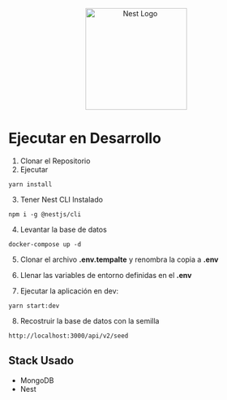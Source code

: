 <p align="center">
  <a href="http://nestjs.com/" target="blank"><img src="https://nestjs.com/img/logo-small.svg" width="200" alt="Nest Logo" /></a>
</p>

# Ejecutar en Desarrollo

1. Clonar el Repositorio
2. Ejecutar
```
yarn install
```
3. Tener Nest CLI Instalado
```
npm i -g @nestjs/cli
```

4. Levantar la base de datos
```
docker-compose up -d 
```

5. Clonar el archivo __.env.tempalte__ y renombra la copia a __.env__

6. Llenar las variables de entorno definidas en el __.env__

7. Ejecutar la aplicación en dev:
```
yarn start:dev
```

8. Recostruir la base de datos con la semilla
```
http://localhost:3000/api/v2/seed
```

## Stack Usado
* MongoDB
* Nest